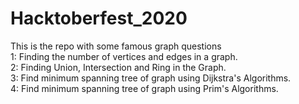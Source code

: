 # Hacktoberfest_2020
This is the repo with some famous graph questions\
1: Finding the number of vertices and edges in a graph.\
2: Finding Union, Intersection and Ring in the Graph.\
3: Find minimum spanning tree of graph using Dijkstra's Algorithms.\
4: Find minimum spanning tree of graph using Prim's Algorithms.
